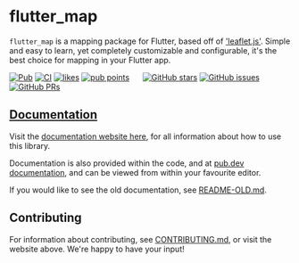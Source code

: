 # flutter_map

`flutter_map` is a mapping package for Flutter, based off of ['leaflet.js'](https://leafletjs.com/). Simple and easy to learn, yet completely customizable and configurable, it's the best choice for mapping in your Flutter app.

[![Pub](https://img.shields.io/pub/v/flutter_map.svg)](https://pub.dev/packages/flutter_map) [![CI](https://github.com/fleaflet/flutter_map/workflows/Tests/badge.svg?style=social)](https://github.com/fleaflet/flutter_map/actions?query=branch%3Amaster) [![likes](https://badges.bar/flutter_map/likes)](https://pub.dev/packages/flutter_map/score) [![pub points](https://badges.bar/flutter_map/pub%20points)](https://pub.dev/packages/flutter_map/score)&nbsp;&nbsp;&nbsp;&nbsp;&nbsp;&nbsp;[![GitHub stars](https://img.shields.io/github/stars/fleaflet/flutter_map.svg?style=social&label=Stars)](https://GitHub.com/fleaflet/flutter_map/stargazers/) [![GitHub issues](https://img.shields.io/github/issues/fleaflet/flutter_map.svg?style=social&label=Issues)](https://GitHub.com/fleaflet/flutter_map/issues/) [![GitHub PRs](https://img.shields.io/github/issues-pr/fleaflet/flutter_map.svg?style=social&label=Pull%20Requests)](https://GitHub.com/fleaflet/flutter_map/pulls/)

## [Documentation](https://flutter-map.vercel.app/)

Visit the [documentation website here](https://flutter-map.vercel.app/), for all information about how to use this library.

Documentation is also provided within the code, and at [pub.dev documentation](https://pub.dev/documentation/flutter_map/latest/flutter_map/flutter_map-library.html), and can be viewed from within your favourite editor.

If you would like to see the old documentation, see [README-OLD.md](-LINK-).

## Contributing

For information about contributing, see [CONTRIBUTING.md](-LINK-), or visit the website above. We're happy to have your input!
